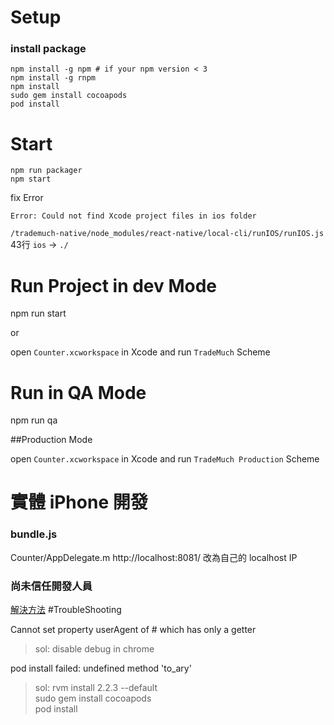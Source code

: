 # Setup

### install package
```
npm install -g npm # if your npm version < 3
npm install -g rnpm
npm install
sudo gem install cocoapods
pod install
```
# Start
```
npm run packager
npm start
```

fix Error
```
Error: Could not find Xcode project files in ios folder
```
`/trademuch-native/node_modules/react-native/local-cli/runIOS/runIOS.js`
43行 `ios` -> `./`

# Run Project in dev Mode

npm run start

or

open `Counter.xcworkspace` in Xcode and run `TradeMuch` Scheme

# Run in QA Mode

npm run qa

##Production Mode

open `Counter.xcworkspace` in Xcode and run `TradeMuch Production` Scheme

# 實體 iPhone 開發

### bundle.js

Counter/AppDelegate.m
http://localhost:8081/
改為自己的 localhost IP

### 尚未信任開發人員

[解決方法](http://mdsc3c.blogspot.tw/2015/10/ios-9app.html)
#TroubleShooting

Cannot set property userAgent of #<workernavigator> which has only a getter

> sol: disable debug in chrome

pod install failed: undefined method 'to_ary'

> sol: rvm install 2.2.3 --default  
> sudo gem install cocoapods  
> pod install
